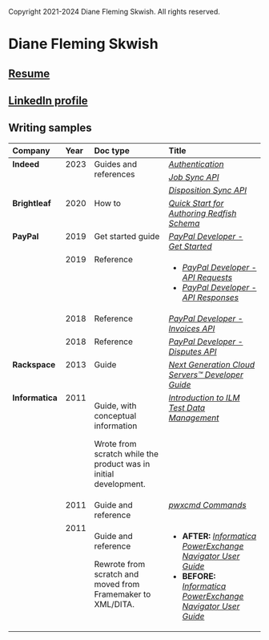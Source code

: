 Copyright 2021-2024 Diane Fleming Skwish. All rights reserved.

# Diane Fleming Skwish

## [Resume](dianeskwish_resume_2024.pdf "dianeskwish_resume_2024.pdf")

## [LinkedIn profile](https://www.linkedin.com/in/diane-fleming-skwish-107801 "https://www.linkedin.com/in/diane-fleming-skwish-107801")

## Writing samples

<table>
  <thead>
    <tr>
      <th align="left" valign="top">Company</th>
      <th align="left" valign="top">Year</th>
      <th align="left" valign="top">Doc type</th>
      <th align="left" valign="top">Title</th>
    </tr>
  </thead>
  <tbody>
    <tr>
      <td align="left" valign="top" rowspan="3">
        <b>Indeed</b>
      </td>
      <td align="left" valign="top" rowspan="3">2023</td>
      <td align="left" valign="top" rowspan="3">Guides and references</td>
      <td align="left" valign="top">
        <a href="https://docs.indeed.com/dev/docs/authentication-landing-page">
          <i>Authentication</i>
        </a>
      </td>
    </tr>
    <tr>
      <td align="left" valign="top">
        <a href="https://docs.indeed.com/dev/docs/job-sync-api-landing-page">
          <i>Job Sync API</i>
        </a>
      </td>
    </tr>
    <tr>
      <td align="left" valign="top">
        <a href="https://docs.indeed.com/dev/docs/disposition-sync-landing-page">
          <i>Disposition Sync API <i>
        </a>
      </td>
    </tr>
    <tr>
      <td align="left" valign="top">
        <b>Brightleaf</b>
      </td>
      <td align="left" valign="top">2020</td>
      <td align="left" valign="top">How to</td>
      <td align="left" valign="top">
        <a href="https://www.dmtf.org/sites/default/files/standards/documents/DSP2055_1.0.0.pdf" title="https://www.dmtf.org/sites/default/files/standards/documents/DSP2055_1.0.0.pdf">
          <i>Quick Start for Authoring Redfish Schema</i>
        </a>
      </td>
    </tr>
    <tr>
      <td align="left" valign="top" rowspan="4">
        <b>PayPal</b>
      </td>
      <td align="left" valign="top">2019</td>
      <td align="left" valign="top">Get started guide</td>
      <td align="left" valign="top">
        <a href="https://web.archive.org/web/20190502194619if_/https:/developer.paypal.com/docs/api/overview/" title="https://web.archive.org/web/20190502194619if_/https:/developer.paypal.com/docs/api/overview/">
          <i>PayPal Developer - Get Started</i>
        </a>
      </td>
    </tr>
    <tr>
      <td align="left" valign="top">2019</td>
      <td align="left" valign="top">Reference</td>
      <td align="left" valign="top">
        <ul>
          <li>
            <a href="https://web.archive.org/web/20190607211049/https:/developer.paypal.com/docs/api/reference/api-requests/" title="https://web.archive.org/web/20190607211049/https:/developer.paypal.com/docs/api/reference/api-requests/">
              <i>PayPal Developer - API Requests</i>
            </a>
          </li>
          <li>
            <a href="https://web.archive.org/web/20200722200441/https:/developer.paypal.com/docs/api/reference/api-responses/" title="https://web.archive.org/web/20200722200441/https:/developer.paypal.com/docs/api/reference/api-responses/">
              <i>PayPal Developer - API Responses</i>
            </a>
          </li>
      </td>
    </tr>
    <tr>
      <td align="left" valign="top">2018</td>
      <td align="left" valign="top">Reference</td>
      <td align="left" valign="top">
        <a href="https://web.archive.org/web/20200722194350/https:/developer.paypal.com/docs/api/invoicing/v2/" title="https://web.archive.org/web/20200722194350/https:/developer.paypal.com/docs/api/invoicing/v2/">
          <i>PayPal Developer - Invoices API</i>
        </a>
      </td>
    </tr>
    <tr>
      <td align="left" valign="top">2018</td>
      <td align="left" valign="top">Reference</td>
      <td align="left" valign="top">
        <a href="https://web.archive.org/web/20200722200517/https:/developer.paypal.com/docs/api/customer-disputes/v1/" title="https://web.archive.org/web/20200722200517/https:/developer.paypal.com/docs/api/customer-disputes/v1/">
          <i>PayPal Developer - Disputes API</i>
        </a>
      </td>
    </tr>
    <tr>
      <td align="left" valign="top">
        <b>Rackspace</b>
      </td>
      <td align="left" valign="top">2013</td>
      <td align="left" valign="top">Guide</td>
      <td align="left" valign="top">
        <a href="https://web.archive.org/web/20130513223532/http://docs.rackspace.com/servers/api/v2/cs-devguide/content/index.html" title="https://web.archive.org/web/20130513223532/http://docs.rackspace.com/servers/api/v2/cs-devguide/content/index.html">
          <i>Next Generation Cloud Servers™ Developer Guide</i>
        </a>
      </td>
    </tr>
    <tr>
      <td align="left" valign="top" rowspan="3">
        <b>Informatica</b>
      </td>
      <td align="left" valign="top">2011</td>
      <td align="left" valign="top">
        <p>Guide, with conceptual information</p>
        <p>Wrote from scratch while the product was in initial development.</p>
      </td>
      <td align="left" valign="top">
        <a href="https://github.com/drfleming0227/portfolio/blob/main/tech-writing/IntroductionToILMTestDataManagement.pdf" title="https://github.com/drfleming0227/portfolio/blob/main/tech-writing/IntroductionToILMTestDataManagement.pdf">
          <i>Introduction to ILM Test Data Management</i>
        </a>
      </td>
    </tr>
    <tr>
      <td align="left" valign="top">2011</td>
      <td align="left" valign="top">Guide and reference</td>
      <td align="left" valign="top">
        <a href="https://github.com/drfleming0227/portfolio/blob/main/tech-writing/pwxcmdCommands.pdf" title="https://github.com/drfleming0227/portfolio/blob/main/tech-writing/pwxcmdCommands.pdf">
          <i>pwxcmd Commands</i>
        </a>
      </td>
    </tr>
    <tr>
      <td align="left" valign="top">2011</td>
      <td align="left" valign="top">
        <p>Guide and reference</p>
        <p>Rewrote from scratch and moved from Framemaker to XML/DITA.</p>
      </td>
      <td align="left" valign="top">
        <ul>
          <li>
            <b>AFTER:</b>
            <a href="https://github.com/drfleming0227/portfolio/blob/main/tech-writing/book_rewrite/PWXNavigatorUserGuide(after_rewrite).pdf" title="https://github.com/drfleming0227/portfolio/blob/main/tech-writing/book_rewrite/PWXNavigatorUserGuide(after_rewrite).pdf">
              <i>Informatica PowerExchange Navigator User Guide</i>
            </a>
          </li>
          <li>
            <b>BEFORE:</b>
            <a href="https://github.com/drfleming0227/portfolio/blob/main/tech-writing/book_rewrite/PWXNavigatorUserGuide(before_rewrite).pdf" title="https://github.com/drfleming0227/portfolio/blob/main/tech-writing/book_rewrite/PWXNavigatorUserGuide(before_rewrite).pdf">
              <i>Informatica PowerExchange Navigator User Guide</i>
            </a>
          </li>
        </ul>
      </td>
    </tr>
  </tbody>
</table>
